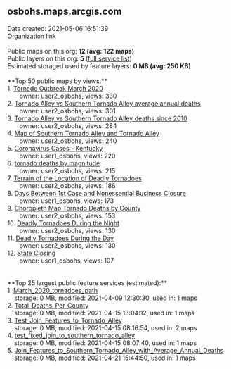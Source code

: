 <h2>osbohs.maps.arcgis.com</h2> Data created: 2021-05-06 16:51:39 <br /><a target='new' href='https://osbohs.maps.arcgis.com'>Organization link</a><br /><br />Public maps on this org: <b>12 (avg: 122 maps)</b><br />Public layers on this org: <b>5 </b>(<a target='new' href='https://services.arcgis.com/NBOuPWHiVIstE33a/ArcGIS/rest/services'>full service list</a>)<br />Estimated storaged used by feature layers: <b>0 MB (avg: 250 KB)</b><br /><br />**Top 50 public maps by views:**<br />  1. <a target='new' href='https://www.arcgis.com/home/item.html?id=bdae163d0b7f4b83a1acfd0a15a4447a'>Tornado Outbreak March 2020</a> <br />  &nbsp;&nbsp;&nbsp;&nbsp; &nbsp;&nbsp;owner: user2_osbohs, views: 330<br />  2. <a target='new' href='https://www.arcgis.com/home/item.html?id=149dae2dfa064944ad56c95733f3e913'>Tornado Alley vs Southern Tornado Alley average annual deaths</a> <br />  &nbsp;&nbsp;&nbsp;&nbsp; &nbsp;&nbsp;owner: user2_osbohs, views: 301<br />  3. <a target='new' href='https://www.arcgis.com/home/item.html?id=81a90ff28560473aa3e5d00b7c10c2d0'>Tornado Alley vs Southern Tornado Alley deaths since 2010</a> <br />  &nbsp;&nbsp;&nbsp;&nbsp; &nbsp;&nbsp;owner: user2_osbohs, views: 284<br />  4. <a target='new' href='https://www.arcgis.com/home/item.html?id=f086340bc2d046beba80deace1d8bc8d'>Map of Southern Tornado Alley and Tornado Alley</a> <br />  &nbsp;&nbsp;&nbsp;&nbsp; &nbsp;&nbsp;owner: user2_osbohs, views: 240<br />  5. <a target='new' href='https://www.arcgis.com/home/item.html?id=84c7d3f73af64afdb3dac43c2f0a1f60'>Coronavirus Cases - Kentucky</a> <br />  &nbsp;&nbsp;&nbsp;&nbsp; &nbsp;&nbsp;owner: user1_osbohs, views: 220<br />  6. <a target='new' href='https://www.arcgis.com/home/item.html?id=8216b6f260984e7cb0550727353a60b7'>tornado deaths by magnitude</a> <br />  &nbsp;&nbsp;&nbsp;&nbsp; &nbsp;&nbsp;owner: user2_osbohs, views: 215<br />  7. <a target='new' href='https://www.arcgis.com/home/item.html?id=3ba68e886a384d04b3ccd1648c735465'>Terrain of the Location of Deadly Tornadoes</a> <br />  &nbsp;&nbsp;&nbsp;&nbsp; &nbsp;&nbsp;owner: user2_osbohs, views: 186<br />  8. <a target='new' href='https://www.arcgis.com/home/item.html?id=606931f5096d498bbf7964fc28486218'>Days Between 1st Case and Nonessential Business Closure</a> <br />  &nbsp;&nbsp;&nbsp;&nbsp; &nbsp;&nbsp;owner: user1_osbohs, views: 173<br />  9. <a target='new' href='https://www.arcgis.com/home/item.html?id=bbd860f6794d4a98a83956c2c99dd562'>Choropleth Map Tornado Deaths by County</a> <br />  &nbsp;&nbsp;&nbsp;&nbsp; &nbsp;&nbsp;owner: user2_osbohs, views: 153<br />  10. <a target='new' href='https://www.arcgis.com/home/item.html?id=8e86c5a297a54388acd88fd1c3cbfce6'>Deadly Tornadoes During the Night</a> <br />  &nbsp;&nbsp;&nbsp;&nbsp; &nbsp;&nbsp;owner: user2_osbohs, views: 130<br />  11. <a target='new' href='https://www.arcgis.com/home/item.html?id=e91557418c974e459a0edeb7809186d6'>Deadly Tornadoes During the Day</a> <br />  &nbsp;&nbsp;&nbsp;&nbsp; &nbsp;&nbsp;owner: user2_osbohs, views: 130<br />  12. <a target='new' href='https://www.arcgis.com/home/item.html?id=a8a73346472645b1a4d64774bb9e268d'>State Closing</a> <br />  &nbsp;&nbsp;&nbsp;&nbsp; &nbsp;&nbsp;owner: user1_osbohs, views: 107<br /><br /><br />**Top 25 largest public feature services (estimated):**<br /> 1. <a target='new' href='https://www.arcgis.com/home/item.html?id=49e47a4a043c456a85e5df46ef3b5cbd'>March_2020_tornadoes_path</a><br /> &nbsp;&nbsp;&nbsp;&nbsp;storage: 0 MB, modified: 2021-04-09 12:30:30,  used in: 1 maps<br /> 2. <a target='new' href='https://www.arcgis.com/home/item.html?id=ed3fb46757e84d9cbd3d0e7be8b651d4'>Total_Deaths_Per_County</a><br /> &nbsp;&nbsp;&nbsp;&nbsp;storage: 0 MB, modified: 2021-04-15 13:04:12,  used in: 1 maps<br /> 3. <a target='new' href='https://www.arcgis.com/home/item.html?id=030698e6e1894df6a4e15567a3f68b43'>Test_Join_Features_to_Tornado_Alley</a><br /> &nbsp;&nbsp;&nbsp;&nbsp;storage: 0 MB, modified: 2021-04-15 08:16:54,  used in: 2 maps<br /> 4. <a target='new' href='https://www.arcgis.com/home/item.html?id=ff945f4f48bf49f08edd006d11015f35'>test_fixed_join_to_southern_tornado_alley</a><br /> &nbsp;&nbsp;&nbsp;&nbsp;storage: 0 MB, modified: 2021-04-15 08:07:40,  used in: 1 maps<br /> 5. <a target='new' href='https://www.arcgis.com/home/item.html?id=b414362e18dc4c33888a30ac4abcf04e'>Join_Features_to_Southern_Tornado_Alley_with_Average_Annual_Deaths</a><br /> &nbsp;&nbsp;&nbsp;&nbsp;storage: 0 MB, modified: 2021-04-21 15:44:50,  used in: 1 maps<br />